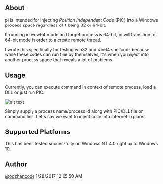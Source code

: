 
## About ##

pi is intended for injecting *Position Independent Code* (PIC) into a Windows process space regardless of it being 32 or 64-bit.

If running in wow64 mode and target process is 64-bit, pi will transition to 64-bit mode in order to a create remote thread.

I wrote this specifically for testing win32 and win64 shellcode because while these codes can run fine by themselves, it's when you inject into another process space that reveals a lot of problems. 

## Usage ##

Currently, you can execute command in context of remote process, load a DLL or just run PIC.

![alt text](https://github.com/odzhan/shellcode/blob/master/win/ss/pi.png)

Simply supply a process name/process id along with PIC/DLL file or command line. Let's say we want to inject code into internet explorer.

## Supported Platforms ##

This has been tested successfully on Windows NT 4.0 right up to Windows 10.
## Author ##

[@odzhancode](https://www.twitter.com/odzhancode "Follow me on Twitter")
1/28/2017 12:05:50 AM 
